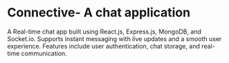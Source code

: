 # Connective- A chat application

A Real-time chat app built using React.js, Express.js, MongoDB,
and Socket.io. Supports instant messaging with live updates
and a smooth user experience. Features include user authentication, chat storage, and real-time communication.

